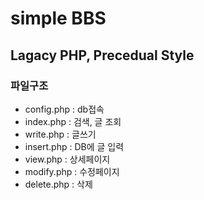 # simple BBS
## Lagacy PHP, Precedual Style

### 파일구조
+ config.php : db접속
+ index.php : 검색, 글 조회
+ write.php : 글쓰기
+ insert.php : DB에 글 입력
+ view.php : 상세페이지
+ modify.php : 수정페이지
+ delete.php : 삭제
